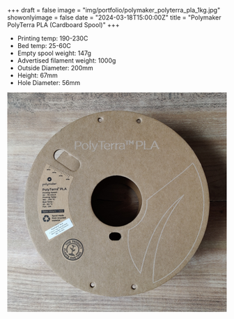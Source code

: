 +++
draft = false
image = "img/portfolio/polymaker_polyterra_pla_1kg.jpg"
showonlyimage = false
date = "2024-03-18T15:00:00Z"
title = "Polymaker PolyTerra PLA (Cardboard Spool)"
+++

-   Printing temp: 190-230C
-   Bed temp: 25-60C
-   Empty spool weight: 147g
-   Advertised filament weight: 1000g
-   Outside Diameter: 200mm
-   Height: 67mm
-   Hole Diameter: 56mm
<!--more-->

![image](/img/portfolio/polymaker_polyterra_pla_1kg.jpg)

